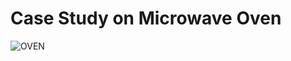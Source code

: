 # Case Study on Microwave Oven

![OVEN](https://github.com/vinayvanka/M2_EmbSys/blob/main/CaseStudy/OVEN.png)

